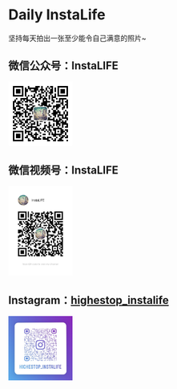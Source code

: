 # Daily InstaLife

坚持每天拍出一张至少能令自己满意的照片~

## 微信公众号：InstaLIFE

<p><img src="./images/my_wxpages.jpg" width="128"></p>

## 微信视频号：InstaLIFE

<p><img src="./images/my_wxchannel.jpg" width="128"></p>

## Instagram：[highestop_instalife](https://www.instagram.com/highestop_instalife/)

<p><img src="./images/instagram.jpg" width="128"></p>
